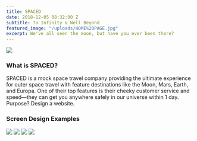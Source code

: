 ```yaml
---
title: SPACED
date: 2018-12-05 08:32:00 Z
subtitle: To Infinity & Well Beyond
featured_image: "/uploads/HOME%20PAGE.jpg"
excerpt: We've all seen the moon, but have you ever been there?
---
```


![](/uploads/HOME%20PAGE.jpg)

### What is SPACED?

SPACED is a mock space travel company providing the  ultimate experience for outer space travel with feature destinations like the Moon, Mars, Earth, and Europa. One of their top features is their cheeky customer service and speed—they can get you anywhere safely in our universe within 1 day. Purpose? Design a website.

### Screen Design Examples

<div class="gallery" data-columns="2">
<img src="/uploads/Spaced1.jpg">
<img src="/uploads/Spaced2.jpg">
<img src="/uploads/Spaced3.jpg">
<img src="/uploads/Spaced4.jpg">
</div>